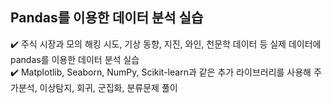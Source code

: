 Pandas를 이용한 데이터 분석 실습
-------------
✔️ 주식 시장과 모의 해킹 시도, 기상 동향, 지진, 와인, 천문학 데이터 등 실제 데이터에 pandas를 이용한 데이터 분석 실습 <br>
✔️ Matplotlib, Seaborn, NumPy, Scikit-learn과 같은 추가 라이브러리를 사용해 주가분석, 이상탐지, 회귀, 군집화, 분류문제 풀이
